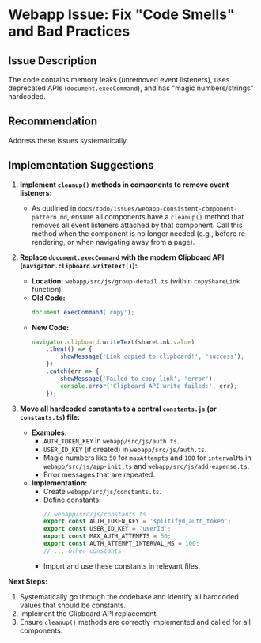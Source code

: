 # Webapp Issue: Fix "Code Smells" and Bad Practices

## Issue Description

The code contains memory leaks (unremoved event listeners), uses deprecated APIs (`document.execCommand`), and has "magic numbers/strings" hardcoded.

## Recommendation

Address these issues systematically.

## Implementation Suggestions

1.  **Implement `cleanup()` methods in components to remove event listeners:**
    *   As outlined in `docs/todo/issues/webapp-consistent-component-pattern.md`, ensure all components have a `cleanup()` method that removes all event listeners attached by that component. Call this method when the component is no longer needed (e.g., before re-rendering, or when navigating away from a page).

2.  **Replace `document.execCommand` with the modern Clipboard API (`navigator.clipboard.writeText()`):**
    *   **Location:** `webapp/src/js/group-detail.ts` (within `copyShareLink` function).
    *   **Old Code:**
        ```typescript
        document.execCommand('copy');
        ```
    *   **New Code:**
        ```typescript
        navigator.clipboard.writeText(shareLink.value)
            .then(() => {
                showMessage('Link copied to clipboard!', 'success');
            })
            .catch(err => {
                showMessage('Failed to copy link', 'error');
                console.error('Clipboard API write failed:', err);
            });
        ```

3.  **Move all hardcoded constants to a central `constants.js` (or `constants.ts`) file:**
    *   **Examples:**
        *   `AUTH_TOKEN_KEY` in `webapp/src/js/auth.ts`.
        *   `USER_ID_KEY` (if created) in `webapp/src/js/auth.ts`.
        *   Magic numbers like `50` for `maxAttempts` and `100` for `intervalMs` in `webapp/src/js/app-init.ts` and `webapp/src/js/add-expense.ts`.
        *   Error messages that are repeated.
    *   **Implementation:**
        *   Create `webapp/src/js/constants.ts`.
        *   Define constants:
            ```typescript
            // webapp/src/js/constants.ts
            export const AUTH_TOKEN_KEY = 'splitifyd_auth_token';
            export const USER_ID_KEY = 'userId';
            export const MAX_AUTH_ATTEMPTS = 50;
            export const AUTH_ATTEMPT_INTERVAL_MS = 100;
            // ... other constants
            ```
        *   Import and use these constants in relevant files.

**Next Steps:**
1.  Systematically go through the codebase and identify all hardcoded values that should be constants.
2.  Implement the Clipboard API replacement.
3.  Ensure `cleanup()` methods are correctly implemented and called for all components.
